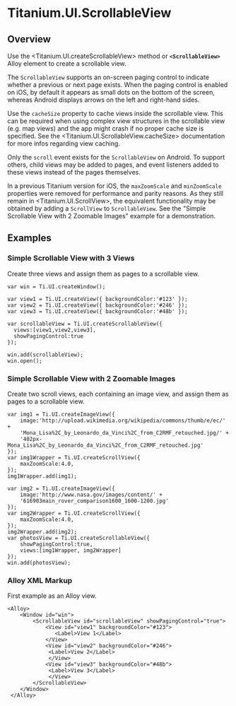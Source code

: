 # Titanium.UI.ScrollableView

<ProxySummary/>

## Overview

Use the <Titanium.UI.createScrollableView> method or **`<ScrollableView>`** Alloy element to create
a scrollable view.

The `ScrollableView` supports an on-screen paging control to indicate whether a previous or next
page exists. When the paging control is enabled on iOS, by default it appears as
small dots on the bottom of the screen, whereas Android displays arrows on the left and
right-hand sides.

Use the `cacheSize` property to cache views inside the scrollable view. This can be required when
using complex view structures in the scrollable view (e.g. map views) and the app might crash if no
proper cache size is specified. See the <Titanium.UI.ScrollableView.cacheSize> documentation for more
infos regarding view caching.

Only the `scroll` event exists for the `ScrollableView` on Android. To support others, child
views may be added to pages, and event listeners added to these views instead of the pages
themselves.

In a previous Titanium version for iOS, the `maxZoomScale` and `minZoomScale` properties were
removed for performance and parity reasons. As they still remain in <Titanium.UI.ScrollView>,
the equivalent functionality may be obtained by adding a `ScrollView` to `ScrollableView`. See
the "Simple Scrollable View with 2 Zoomable Images" example for a demonstration.

## Examples

### Simple Scrollable View with 3 Views

Create three views and assign them as pages to a scrollable view.

    var win = Ti.UI.createWindow();

    var view1 = Ti.UI.createView({ backgroundColor:'#123' });
    var view2 = Ti.UI.createView({ backgroundColor:'#246' });
    var view3 = Ti.UI.createView({ backgroundColor:'#48b' });

    var scrollableView = Ti.UI.createScrollableView({
      views:[view1,view2,view3],
      showPagingControl:true
    });

    win.add(scrollableView);
    win.open();

### Simple Scrollable View with 2 Zoomable Images

Create two scroll views, each containing an image view, and assign them as pages to a
scrollable view.

    var img1 = Ti.UI.createImageView({
        image:'http://upload.wikimedia.org/wikipedia/commons/thumb/e/ec/' +
        'Mona_Lisa%2C_by_Leonardo_da_Vinci%2C_from_C2RMF_retouched.jpg/' +
        '402px-Mona_Lisa%2C_by_Leonardo_da_Vinci%2C_from_C2RMF_retouched.jpg'
    });
    var img1Wrapper = Ti.UI.createScrollView({
        maxZoomScale:4.0,
    });
    img1Wrapper.add(img1);

    var img2 = Ti.UI.createImageView({
        image:'http://www.nasa.gov/images/content/' +
        '616903main_rover_comparison1600_1600-1200.jpg'
    });
    var img2Wrapper = Ti.UI.createScrollView({
        maxZoomScale:4.0,
    });
    img2Wrapper.add(img2);
    var photosView = Ti.UI.createScrollableView({
        showPagingControl:true,
        views:[img1Wrapper, img2Wrapper]
    });
    win.add(photosView);

### Alloy XML Markup

First example as an Alloy view.

    <Alloy>
        <Window id="win">
            <ScrollableView id="scrollableView" showPagingControl="true">
                <View id="view1" backgroundColor="#123">
                   <Label>View 1</Label>
                </View>
                <View id="view2" backgroundColor="#246">
                 <Label>View 2</Label>
                 </View>
                <View id="view3" backgroundColor="#48b">
                 <Label>View 3</Label>
                 </View>
            </ScrollableView>
        </Window>
     </Alloy>

<ApiDocs/>

